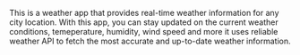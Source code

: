 This is a weather app that provides real-time weather information for any city location.
With this app, you can stay updated on the current weather conditions, temeperature, humidity, wind speed and more
it uses reliable weather API to fetch the most accurate and up-to-date weather information.
